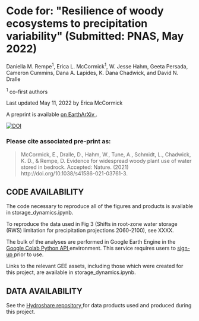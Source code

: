 # Code for: "Resilience of woody ecosystems to precipitation variability" (Submitted: PNAS, May 2022)

Daniella M. Rempe<sup>1</sup>, Erica L. McCormick<sup>1</sup>, W. Jesse Hahm, Geeta Persada, Cameron Cummins, Dana A. Lapides, K. Dana Chadwick, and David N. Dralle


<sup>1</sup> co-first authors

Last updated May 11, 2022 by Erica McCormick

A preprint is available <a href = "https://www.researchsquare.com/article/rs-138459/v1"> on EarthArXiv </a>.

<a href="https://zenodo.org/badge/latestdoi/357586333"><img src="https://zenodo.org/badge/357586333.svg" alt="DOI"></a>


### Please cite associated pre-print as:
<blockquote> McCormick, E., Dralle, D., Hahm, W., Tune, A., Schmidt, L., Chadwick, K. D., & Rempe, D. Evidence for widespread woody plant use of water stored in bedrock. Accepted: Nature. (2021) http://doi.org/10.1038/s41586-021-03761-3.</blockquote>


## **CODE AVAILABILITY**

The code necessary to reproduce all of the figures and products is available in storage_dynamics.ipynb.

To reproduce the data used in Fig 3 (Shifts in root-zone water storage (RWS) limitation for precipitation projections 2060-2100), see XXXX. 

The bulk of the analyses are performed in Google Earth Engine in the <a href = "https://colab.research.google.com/">Google Colab </a><a href = "https://developers.google.com/earth-engine/guides/python_install">Python API </a>environment. This service requires users to <a href = "https://earthengine.google.com/new_signup/">sign-up </a>prior to use.

Links to the relevant GEE assets, including those which were created for this project, are available in storage_dynamics.ipynb.

## **DATA AVAILABILITY**

See the <a href = "https://doi.org/10.4211/hs.a2f0d5fd10f14cd189a3465f72cba6f3"> Hydroshare repository </a> for data products used and produced during this project.





